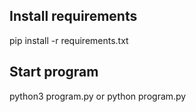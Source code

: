 ## Install requirements
pip install -r requirements.txt

## Start program
python3 program.py or python program.py

